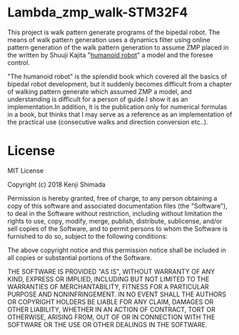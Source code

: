 # Lambda_zmp_walk-STM32F4
This project is walk pattern generate programs of the bipedal robot.
The means of walk pattern generation uses a dynamics filter using online pattern generation of the walk pattern generation to assume ZMP placed in the written by Shuuji Kajita "[humanoid robot][]" a model and the foresee control.

[humanoid robot]: https://www.ohmsha.co.jp/book/9784274200588/ "Humanoid robot"

"The humanoid robot" is the splendid book which covered all the basics of bipedal robot development, but it suddenly becomes difficult from a chapter of walking pattern generate which assumed ZMP a model, and understanding is difficult for a person of guide.I show it as an implementation.In addition, it is the publication only for numerical formulas in a book, but thinks that I may serve as a reference as an implementation of the practical use (consecutive walks and direction conversion etc..).

# License
MIT License

Copyright (c) 2018 Kenji Shimada

Permission is hereby granted, free of charge, to any person obtaining a copy
of this software and associated documentation files (the "Software"), to deal
in the Software without restriction, including without limitation the rights
to use, copy, modify, merge, publish, distribute, sublicense, and/or sell
copies of the Software, and to permit persons to whom the Software is
furnished to do so, subject to the following conditions:

The above copyright notice and this permission notice shall be included in all
copies or substantial portions of the Software.

THE SOFTWARE IS PROVIDED "AS IS", WITHOUT WARRANTY OF ANY KIND, EXPRESS OR
IMPLIED, INCLUDING BUT NOT LIMITED TO THE WARRANTIES OF MERCHANTABILITY,
FITNESS FOR A PARTICULAR PURPOSE AND NONINFRINGEMENT. IN NO EVENT SHALL THE
AUTHORS OR COPYRIGHT HOLDERS BE LIABLE FOR ANY CLAIM, DAMAGES OR OTHER
LIABILITY, WHETHER IN AN ACTION OF CONTRACT, TORT OR OTHERWISE, ARISING FROM,
OUT OF OR IN CONNECTION WITH THE SOFTWARE OR THE USE OR OTHER DEALINGS IN THE
SOFTWARE.
